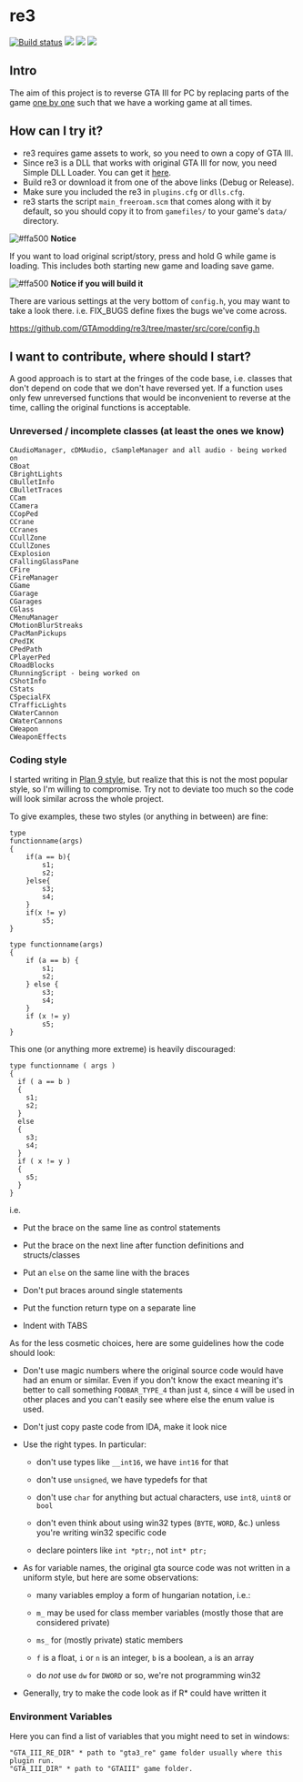 # re3
[![Build status](https://ci.appveyor.com/api/projects/status/hyiwgegks122h8jg?svg=true)](https://ci.appveyor.com/project/aap/re3/branch/master)
<a href="https://discord.gg/jYpXxTm"><img src="https://img.shields.io/badge/discord-join-7289DA.svg?logo=discord&longCache=true&style=flat" /></a>
<a href="https://ci.appveyor.com/api/projects/aap/re3/artifacts/bin/Debug/re3.dll?branch=master&job=Configuration%3A+Debug"><img src="https://img.shields.io/badge/download-debug-9cf.svg" /></a>
<a href="https://ci.appveyor.com/api/projects/aap/re3/artifacts/bin/Release/re3.dll?branch=master&job=Configuration%3A+Release"><img src="https://img.shields.io/badge/download-release-blue.svg" /></a>

## Intro

The aim of this project is to reverse GTA III for PC by replacing
parts of the game [one by one](https://en.wikipedia.org/wiki/Ship_of_Theseus)
such that we have a working game at all times.

## How can I try it?

- re3 requires game assets to work, so you need to own a copy of GTA III.
- Since re3 is a DLL that works with original GTA III for now, you need Simple DLL Loader. You can get it [here](https://github.com/aap/simpledllloader).
- Build re3 or download it from one of the above links (Debug or Release).
- Make sure you included the re3 in `plugins.cfg` or `dlls.cfg`.
- re3 starts the script `main_freeroam.scm` that comes along with it by default, so you should copy it to from `gamefiles/` to your game's `data/` directory.

![#ffa500](https://placehold.it/15/ffa500/000000?text=+) **Notice**

If you want to load original script/story, press and hold G while game is loading.
This includes both starting new game and loading save game.

![#ffa500](https://placehold.it/15/ffa500/000000?text=+) **Notice if you will build it**

There are various settings at the very bottom of `config.h`, you may want to take a look there. i.e. FIX_BUGS define fixes the bugs we've come across.

https://github.com/GTAmodding/re3/tree/master/src/core/config.h

## I want to contribute, where should I start?

A good approach is to start at the fringes of the code base,
i.e. classes that don't depend on code that we don't have reversed yet.
If a function uses only few unreversed functions that would be inconvenient
to reverse at the time, calling the original functions is acceptable.

### Unreversed / incomplete classes (at least the ones we know)
```
CAudioManager, cDMAudio, cSampleManager and all audio - being worked on
CBoat
CBrightLights
CBulletInfo
CBulletTraces
CCam
CCamera
CCopPed
CCrane
CCranes
CCullZone
CCullZones
CExplosion
CFallingGlassPane
CFire
CFireManager
CGame
CGarage
CGarages
CGlass
CMenuManager
CMotionBlurStreaks
CPacManPickups
CPedIK
CPedPath
CPlayerPed
CRoadBlocks
CRunningScript - being worked on
CShotInfo
CStats
CSpecialFX
CTrafficLights
CWaterCannon
CWaterCannons
CWeapon
CWeaponEffects
```

### Coding style

I started writing in [Plan 9 style](http://man.cat-v.org/plan_9/6/style),
but realize that this is not the most popular style, so I'm willing to compromise.
Try not to deviate too much so the code will look similar across the whole project.

To give examples, these two styles (or anything in between) are fine:

```
type
functionname(args)
{
	if(a == b){
		s1;
		s2;
	}else{
		s3;
		s4;
	}
	if(x != y)
		s5;
}

type functionname(args)
{
	if (a == b) {
		s1;
		s2;
	} else {
		s3;
		s4;
	}
	if (x != y)
		s5;
}
```

This one (or anything more extreme) is heavily discouraged:

```
type functionname ( args )
{
  if ( a == b )
  {
    s1;
    s2;
  }
  else
  {
    s3;
    s4;
  }
  if ( x != y )
  {
    s5;
  }
}
```

i.e. 

* Put the brace on the same line as control statements

* Put the brace on the next line after function definitions and structs/classes

* Put an `else` on the same line with the braces

* Don't put braces around single statements

* Put the function return type on a separate line

* Indent with TABS

As for the less cosmetic choices, here are some guidelines how the code should look:

* Don't use magic numbers where the original source code would have had an enum or similar.
Even if you don't know the exact meaning it's better to call something `FOOBAR_TYPE_4` than just `4`,
since `4` will be used in other places and you can't easily see where else the enum value is used.

* Don't just copy paste code from IDA, make it look nice

* Use the right types. In particular:

    * don't use types like `__int16`, we have `int16` for that

    * don't use `unsigned`, we have typedefs for that

    * don't use `char` for anything but actual characters, use `int8`, `uint8` or `bool`

    * don't even think about using win32 types (`BYTE`, `WORD`, &c.) unless you're writing win32 specific code

    * declare pointers like `int *ptr;`, not `int* ptr;`

* As for variable names, the original gta source code was not written in a uniform style,
but here are some observations:

    * many variables employ a form of hungarian notation, i.e.:

    * `m_` may be used for class member variables (mostly those that are considered private)

    * `ms_` for (mostly private) static members

    * `f` is a float, `i` or `n` is an integer, `b` is a boolean, `a` is an array

    * do *not* use `dw` for `DWORD` or so, we're not programming win32

* Generally, try to make the code look as if R* could have written it

### Environment Variables
Here you can find a list of variables that you might need to set in windows:
```
"GTA_III_RE_DIR" * path to "gta3_re" game folder usually where this plugin run.
"GTA_III_DIR" * path to "GTAIII" game folder.
```
